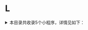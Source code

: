 # L
<details>
<summary>
本目录共收录5个小程序，详情见如下：
</summary>

- [来电](https://quantumult.app/x/open-app/add-resource?remote-resource=%7B%22rewrite_remote%22%3A%20%5B%22https%3A%2F%2Fraw.githubusercontent.com%2Fzirawell%2FR-Store%2Fmain%2FRule%2FQuanX%2FAdblock%2FApplet%2FWechat%2FL%2F%E6%9D%A5%E7%94%B5%2Frewrite%2Flaidian.conf%2C%20tag%3D%E6%9D%A5%E7%94%B5%22%5D%7D)
- [罗森点点](https://quantumult.app/x/open-app/add-resource?remote-resource=%7B%22rewrite_remote%22%3A%20%5B%22https%3A%2F%2Fraw.githubusercontent.com%2Fzirawell%2FR-Store%2Fmain%2FRule%2FQuanX%2FAdblock%2FApplet%2FWechat%2FL%2F%E7%BD%97%E6%A3%AE%E7%82%B9%E7%82%B9%2Frewrite%2Flawson.conf%2C%20tag%3D%E7%BD%97%E6%A3%AE%E7%82%B9%E7%82%B9%22%5D%7D)
- [老乡鸡](https://quantumult.app/x/open-app/add-resource?remote-resource=%7B%22rewrite_remote%22%3A%20%5B%22https%3A%2F%2Fraw.githubusercontent.com%2Fzirawell%2FR-Store%2Fmain%2FRule%2FQuanX%2FAdblock%2FApplet%2FWechat%2FL%2F%E8%80%81%E4%B9%A1%E9%B8%A1%2Frewrite%2Flxj.conf%2C%20tag%3D%E8%80%81%E4%B9%A1%E9%B8%A1%22%5D%7D)
- [老碗会点单](https://quantumult.app/x/open-app/add-resource?remote-resource=%7B%22rewrite_remote%22%3A%20%5B%22https%3A%2F%2Fraw.githubusercontent.com%2Fzirawell%2FR-Store%2Fmain%2FRule%2FQuanX%2FAdblock%2FApplet%2FWechat%2FL%2F%E8%80%81%E7%A2%97%E4%BC%9A%E7%82%B9%E5%8D%95%2Frewrite%2Flwh.conf%2C%20tag%3D%E8%80%81%E7%A2%97%E4%BC%9A%E7%82%B9%E5%8D%95%22%5D%7D)
- [蓝波智能](https://quantumult.app/x/open-app/add-resource?remote-resource=%7B%22rewrite_remote%22%3A%20%5B%22https%3A%2F%2Fraw.githubusercontent.com%2Fzirawell%2FR-Store%2Fmain%2FRule%2FQuanX%2FAdblock%2FApplet%2FWechat%2FL%2F%E8%93%9D%E6%B3%A2%E6%99%BA%E8%83%BD%2Frewrite%2Flanbo.conf%2C%20tag%3D%E8%93%9D%E6%B3%A2%E6%99%BA%E8%83%BD%22%5D%7D)

</details>